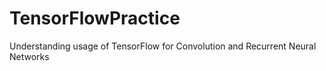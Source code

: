 # TensorFlowPractice
Understanding usage of TensorFlow for Convolution and Recurrent Neural Networks
